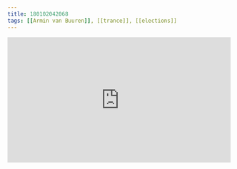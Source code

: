 ```yaml
---
title: 180102042068
tags: [[Armin van Buuren]], [[trance]], [[elections]]
---
```

<iframe allow="accelerometer; autoplay; clipboard-write; encrypted-media; gyroscope; picture-in-picture" allowfullscreen="" frameborder="0" height="281" id="youtube_iframe" src="https://www.youtube.com/embed/mfJhMfOPWdE?feature=oembed&amp;enablejsapi=1&amp;origin=https://safe.txmblr.com&amp;wmode=opaque" width="500"></iframe>